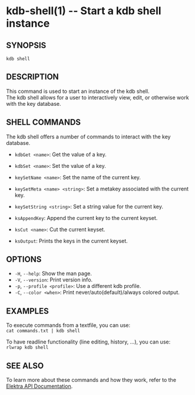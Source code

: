 # kdb-shell(1) -- Start a kdb shell instance

## SYNOPSIS

`kdb shell`

## DESCRIPTION

This command is used to start an instance of the kdb shell.<br>
The kdb shell allows for a user to interactively view, edit, or otherwise work with the key database.<br>

## SHELL COMMANDS

The kdb shell offers a number of commands to interact with the key database.

- `kdbGet <name>`: Get the value of a key.

- `kdbSet <name>`:
  Set the value of a key.
- `keySetName <name>`:
  Set the name of the current key.
- `keySetMeta <name> <string>`:
  Set a metakey associated with the current key.
- `keySetString <string>`:
  Set a string value for the current key.
- `ksAppendKey`:
  Append the current key to the current keyset.
- `ksCut <name>`:
  Cut the current keyset.
- `ksOutput`:
  Prints the keys in the current keyset.

## OPTIONS

- `-H`, `--help`:
  Show the man page.
- `-V`, `--version`:
  Print version info.
- `-p`, `--profile <profile>`:
  Use a different kdb profile.
- `-C`, `--color <when>`:
  Print never/auto(default)/always colored output.

## EXAMPLES

To execute commands from a textfile, you can use:<br>
`cat commands.txt | kdb shell`

To have readline functionality (line editing, history, ...), you can use:<br>
`rlwrap kdb shell`

## SEE ALSO

To learn more about these commands and how they work, refer to the [Elektra API Documentation](https://doc.libelektra.org/api/latest/html).
